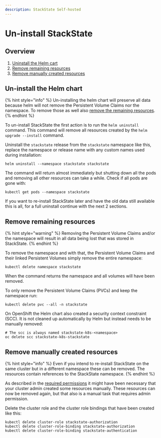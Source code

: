 ```yaml
---
description: StackState Self-hosted
---
```


# Un-install StackState

## Overview

1. [Uninstall the Helm cart](uninstall.md#un-install-the-helm-chart)
2. [Remove remaining resources](uninstall.md#remove-remaining-resources)
3. [Remove manually created resources](uninstall.md#remove-manually-created-resources)

## Un-install the Helm chart

{% hint style="info" %}
Un-installing the helm chart will preserve all data because helm will not remove the Persistent Volume Claims nor the namespace. To remove those as well also [remove the remaining resources](uninstall.md#remove-remaining-resources).
{% endhint %}

To un-install StackState the first action is to run the `helm uninstall` command. This command will remove all resources created by the `helm upgrade --install` command.

Uninstall the `stackstate` release from the `stackstate` namespace like this, replace the namespace or release name with any custom names used during installation:

```
helm uninstall --namespace stackstate stackstate
```

The command will return almost immediately but shutting down all the pods and removing all other resources can take a while. Check if all pods are gone with:
```
kubectl get pods --namespace stackstate
```

If you want to re-install StackState later and have the old data still available this is all, for a full uninstall continue with the next 2 sections.

## Remove remaining resources

{% hint style="warning" %}
Removing the Persistent Volume Claims and/or the namespace will result in all data being lost that was stored in StackState.
{% endhint %}

To remove the namespace and with that, the Persistent Volume Claims and their linked Persistent Volumes simply remove the entire namespace:

```
kubectl delete namespace stackstate
```

When the command returns the namespace and all volumes will have been removed.

To only remove the Persistent Volume Claims (PVCs) and keep the namespace run:

```
kubectl delete pvc --all -n stackstate
```

On OpenShift the Helm chart also created a security context constraint (SCC). It is not cleaned up automatically by Helm but instead needs to be manually removed:

```
# The scc is always named stackstate-k8s-<namespace>
oc delete scc stackstate-k8s-stackstate
```

## Remove manually created resources

{% hint style="info" %}
Even if you intend to re-install StackState on the same cluster but in a different namespace these can be removed. The resources contain references to the StackState namespace.
{% endhint %}

As described in the [required permissions](required_permissions.md#manually-create-cluster-wide-resources) it might have been necessary that your cluster admin created some resources manually. These resources can now be removed again, but that also is a manual task that requires admin permission.

Delete the cluster role and the cluster role bindings that have been created like this:

```
kubectl delete cluster-role stackstate-authorization
kubectl delete cluster-role-binding stackstate-authorization
kubectl delete cluster-role-binding stackstate-authentication
```
